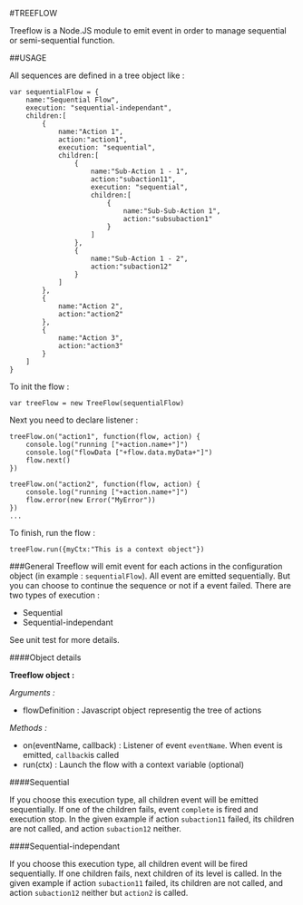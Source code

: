 #TREEFLOW

Treeflow is a Node.JS module to emit event in order to manage sequential or semi-sequential function.

##USAGE

All sequences are defined in a tree object like :

    var sequentialFlow = {
        name:"Sequential Flow",
        execution: "sequential-independant",
        children:[
            {
                name:"Action 1",
                action:"action1",
                execution: "sequential",
                children:[
                    {
                        name:"Sub-Action 1 - 1",
                        action:"subaction11",
                        execution: "sequential",
                        children:[
                            {
                                name:"Sub-Sub-Action 1",
                                action:"subsubaction1"
                            }
                        ]
                    },
                    {
                        name:"Sub-Action 1 - 2",
                        action:"subaction12"
                    }
                ]
            },
            {
                name:"Action 2",
                action:"action2"
            },
            {
                name:"Action 3",
                action:"action3"
            }
        ]
    }

To init the flow :

    var treeFlow = new TreeFlow(sequentialFlow)

Next you need to declare listener :

    treeFlow.on("action1", function(flow, action) {
        console.log("running ["+action.name+"]")
        console.log("flowData ["+flow.data.myData+"]")
        flow.next()
    })

    treeFlow.on("action2", function(flow, action) {
        console.log("running ["+action.name+"]")
        flow.error(new Error("MyError"))
    })
    ...

To finish, run the flow :

    treeFlow.run({myCtx:"This is a context object"})

###General
Treeflow will emit event for each actions in the configuration object (in example : `sequentialFlow`). All event are emitted sequentially. But you can choose to continue the sequence or not if a event failed.
There are two types of execution :

*   Sequential
*   Sequential-independant

See unit test for more details.

####Object details

**Treeflow object :**

*Arguments :*

*   flowDefinition : Javascript object representig the tree of actions

*Methods :*

*   on(eventName, callback) : Listener of event `eventName`. When event is emitted, `callback`is called
*   run(ctx) : Launch the flow with a context variable (optional)

####Sequential

If you choose this execution type, all children event will be emitted sequentially. If one of the children fails, event `complete` is fired and execution stop.
In the given example if action `subaction11` failed, its children are not called, and action `subaction12` neither.

####Sequential-independant

If you choose this execution type, all children event will be fired sequentially. If one children fails, next children of its level is called.
In the given example if action `subaction11` failed, its children are not called, and action `subaction12` neither but `action2` is called.



